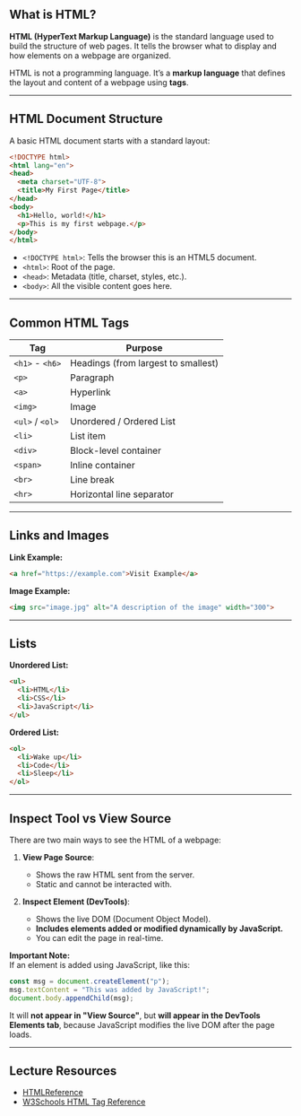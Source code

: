 ## What is HTML?

**HTML (HyperText Markup Language)** is the standard language used to build the structure of web pages. It tells the browser what to display and how elements on a webpage are organized.

HTML is not a programming language. It’s a **markup language** that defines the layout and content of a webpage using **tags**.

---

## HTML Document Structure

A basic HTML document starts with a standard layout:

```html
<!DOCTYPE html>
<html lang="en">
<head>
  <meta charset="UTF-8">
  <title>My First Page</title>
</head>
<body>
  <h1>Hello, world!</h1>
  <p>This is my first webpage.</p>
</body>
</html>
```

- `<!DOCTYPE html>`: Tells the browser this is an HTML5 document.
- `<html>`: Root of the page.
- `<head>`: Metadata (title, charset, styles, etc.).
- `<body>`: All the visible content goes here.

---

## Common HTML Tags

|Tag|Purpose|
|---|---|
|`<h1>` - `<h6>`|Headings (from largest to smallest)|
|`<p>`|Paragraph|
|`<a>`|Hyperlink|
|`<img>`|Image|
|`<ul>` / `<ol>`|Unordered / Ordered List|
|`<li>`|List item|
|`<div>`|Block-level container|
|`<span>`|Inline container|
|`<br>`|Line break|
|`<hr>`|Horizontal line separator|

---

## Links and Images

**Link Example:**

```html
<a href="https://example.com">Visit Example</a>
```

**Image Example:**

```html
<img src="image.jpg" alt="A description of the image" width="300">
```

---

## Lists

**Unordered List:**

```html
<ul>
  <li>HTML</li>
  <li>CSS</li>
  <li>JavaScript</li>
</ul>
```

**Ordered List:**

```html
<ol>
  <li>Wake up</li>
  <li>Code</li>
  <li>Sleep</li>
</ol>
```

---

## Inspect Tool vs View Source

There are two main ways to see the HTML of a webpage:

1. **View Page Source**:
    
    - Shows the raw HTML sent from the server.
    - Static and cannot be interacted with.
2. **Inspect Element (DevTools)**:
    
    - Shows the live DOM (Document Object Model).
    - **Includes elements added or modified dynamically by JavaScript.**
    - You can edit the page in real-time.

**Important Note:**  
If an element is added using JavaScript, like this:

```javascript
const msg = document.createElement("p");
msg.textContent = "This was added by JavaScript!";
document.body.appendChild(msg);
```

It will **not appear in "View Source"**, but **will appear in the DevTools Elements tab**, because JavaScript modifies the live DOM after the page loads.

---
## Lecture Resources

- [HTMLReference](https://htmlreference.io/)
- [W3Schools HTML Tag Reference](https://www.w3schools.com/tags/default.asp)